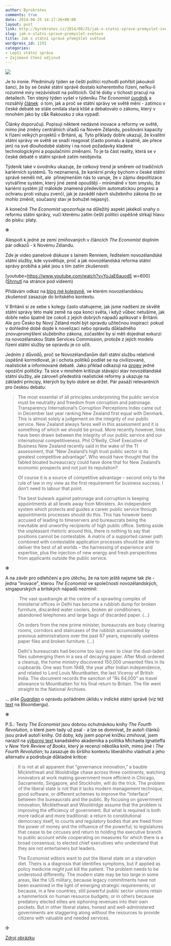 ```yaml
---
author: Byrokrates
comments: true
date: 2014-08-25 14:17:26+00:00
layout: post
link: http://byrokrates.cz/2014/08/25/jak-o-statni-sprave-premyslet-svetove/
slug: jak-o-statni-sprave-premyslet-svetove
title: Jak o státní správě přemýšlet světově
wordpress_id: 1191
categories:
- Lepší státní správa
- Zajímavé čtení odjinud
---
```


![](http://www.ducksters.com/history/china/taking_civil_exam.jpg)

Je to ironie. Předminulý týden se čeští politici rozhodli pohřbít jakoukoli šanci, že by se české státní správě dostalo koherentního řízení, neřku-li rozumné míry nezávislosti na politicích. Od té doby v tichosti pracují na detailech. Ten stejný týden vyšel v týdeníku _The Economist_ [úvodník](http://www.economist.com/news/leaders/21611068-governments-need-rethink-how-they-reward-and-motivate-civil-servants-mandarin-lessons) a rozsáhlý [článek](http://www.economist.com/news/international/21611149-tight-finances-and-rising-expectations-are-remaking-civil-services-modernising)  o tom, jak a proč se státní správy ve světě mění - zatímco v české debatě se stále omílala stará klišé a debatovalo o zákonu, který v mnohém jako by c&k Rakousku z oka vypadl.

<!-- more -->

Články doporučuji. Popisují některé nedávné inovace a reformy ve světě, mimo jiné změny centrálních úřadů na Novém Zélandu, posilování kapacity k řízení velkých projektů v Británii, aj. Tyto příklady dobře ukazují, že kvalitní státní správy ve světě se snaží reagovat (často pomalu a špatně, ale přece jen) na své dlouhodobé slabiny i na nové požadavky kladené technologickými a populačními změnami. To je ta část reality, která se v české debatě o státní správě zatím neobjevila.

Týdeník také v úvodníku ukazuje, že celkový trend je směrem od tradičních kariérních systémů. To neznamená, že kariérní prvky bychom v české státní správě neměli mít, ale  přinejmenším nás to varuje, že v zájmu depolitizace vytváříme systém, který jiné země opouštějí - minimálně v tom smyslu, že kariérní systém již málokde znamená především automatickou progresi a ochranu proti vstupu zvenčí, jak je zaváděl návrh služebního zákona (to se mohlo změnit, současný stav je bohužel nejasný).

A konečně _The Economist_ upozorňuje na důležitý aspekt jakékoli snahy o reformu státní správy, vuči kterému zatím čeští politici úspěšně strkají hlavu do písku: platy.

✻

Alespoň k jedné ze zemí zmiňovaných v článcích _The Economist_ doplním pár odkazů - k Novému Zélandu.

Zde je video panelové diskuse s Iainem Renniem, ředitelem novozélandské státní služby, kde vysvětluje, proč a jak novozélandská reforma státní správy probíhá a jaké jsou s tím zatím zkušenosti:

[youtube=https://www.youtube.com/watch?v=YoJaE6auodE w=600]
([Shrnutí](http://www.instituteforgovernment.org.uk/events/management-and-leadership-civil-service-international-conversation-iain-rennie) na stránce pod videem)

Přidávám odkaz na [blog mé kolegyně](http://bit.ly/1oXqQDt), ve kterém novozélandskou zkušenost zasazuje do britského kontextu.

V Británii si ze sebe s kolegy často utahujeme, jak jsme nadšení ze skvělé státní správy této malé země na opa konci světa, i když vůbec netušíme, jak dobře nebo špatně lze cokoli z jejich dobrých nápadů aplikovat v Británii. Ale pro Česko by Nový Zéland mohl být opravdu užitečnou inspirací: pokud v dohledné době dojde k novelizaci nebo opravdu důkladného znovupromýšlení služebního zákona, zúčastění by si měli dojednat exkurzi na novozélanskou State Services Commission, protože z jejich modelu řízení státní služby se opravdu je co učit.

Jedním z důvodů, proč se Novozélanďanům daří státní službu relativně úspěšně kormidlovat, je i ochota politiků podílet se na civilizované, realistické a informované debatě. Jako příklad odkazuji na [projev](http://bit.ly/1luOeVH) jedné opoziční političky. Ta sice v mnohém kritizuje stávající stav novozélandské státní služby, ale zároveň předestírá realistické reformy a ukazuje na základní principy, kterých by bylo dobré se držet. Pár pasáží relevantních pro českou debatu:



<blockquote>
  The most essential of all principles underpinning the public service must be neutrality and freedom from corruption and patronage. Transparency International’s Corruption Perceptions Index came out in December last year ranking New Zealand first equal with Denmark. This is almost solely a judgement on the integrity of our public service. New Zealand always fares well in this assessment and it is something of which we should be proud. More recently however, links have been drawn between the integrity of our public service and our international competitiveness. Phil O’Reilly, Chief Executive of Business New Zealand recently said in the wake of the TI assessment, that “New Zealand’s high trust public sector is its greatest competitive advantage”. Who would have thought that the fabled bloated bureaucracy could have done that for New Zealand’s economic prospects and not just its reputation?
  
  Of course it is a source of competitive advantage – second only to the rule of law in my view as the first requirement for business success. I don’t need to labour that point.
  
  The best bulwark against patronage and corruption is keeping appointments at all levels away from Ministers. An independent system which protects and guides a career public service through appointments processes should do this. This has however been accused of leading to timeservers and bureaucrats being the inevitable and unworthy recipients of high public office. Setting aside the unpleasant rhetoric around this, there is nothing to say that positions cannot be contestable. A matrix of a supported career path combined with contestable application processes should be able to deliver the best of all worlds – the harnessing of experience and expertise, plus the injection of new energy and fresh perspectives from applicants outside the public service.
</blockquote>



✻

A na závěr pro odlehčení a pro útěchu, že na tom ještě nejsme tak zle - jedna "inovace", kterou _The Economist_ ve společnosti novozélandských, singapurských a britských nápadů nezmínil:



<blockquote>
   The vast quadrangle at the centre of a sprawling complex of ministerial offices in Delhi has become a rubbish dump for broken furniture, discarded water coolers, broken air conditioners, abandoned telephones and large bags of discarded paper. (...)
  
  On orders from the new prime minister, bureaucrats are busy clearing rooms, corridors and staircases of the rubbish accumulated by previous administrations over the past 67 years, especially useless paper files and broken furniture. (...)
  
  Delhi's bureaucrats had become too lazy even to clear the dust-laden files submerging them in a sea of decaying paper. After Modi ordered a cleanup, the home ministry discovered 150,000 unwanted files in its cupboards. One was from 1948, the year after Indian independence, and related to Lord Louis Mountbatten, the last Viceroy of British India. The document records the sanction of "Rs 64,000" as travel allowance to Mountbatten for his final return to Britain. The file went straight to the National Archives.
</blockquote>



... píše [_Guardian_](http://www.theguardian.com/world/2014/jul/03/india-pm-modi-sweeping-changes-government-offices-cleanup) o opravdu pořádném úklidu v indické státní správě (viz též [text](http://bloom.bg/1kVO5RH) na Bloombergu).

✻

P.S.: Texty _The Economist_ jsou dobrou ochutnávkou knihy _The Fourth Revolution_, o které jsem tady už psal - a lze se domnívat, že autoři článků jsou právě autoři knihy. Od doby, kdy jsem poprvé knížku zmiňoval, jsem narazil na [výborný text](http://www.nybooks.com/articles/archives/2014/jul/10/are-authoritarians-winning/) kanadského akademika a politika Michaela Ignatieffa v _New York Review of Books_, který je recenzí několika knih, mimo jiné i _The Fourth Revolution_; tu zasazuje do širšího kontextu liberálního vládnutí a jeho alternativ a podrobuje důkladné kritice:



<blockquote>
  It is not at all apparent that “governance innovation,” a bauble Micklethwait and Wooldridge chase across three continents, watching innovators at work making government more efficient in Chicago, Sacramento, Singapore, and Stockholm, will do the trick. The problem of the liberal state is not that it lacks modern management technique, good software, or different schemes to improve the “interface” between the bureaucrats and the public. By focusing on government innovation, Micklethwait and Wooldridge assume that the problem is improving the efficiency of government. But what is required is both more radical and more traditional: a return to constitutional democracy itself, to courts and regulatory bodies that are freed from the power of money and the influence of the powerful; to legislatures that cease to be circuses and return to holding the executive branch to public account while cooperating on measures for which there is a broad consensus; to elected chief executives who understand that they are not entertainers but leaders.
  
  The Economist editors want to put the liberal state on a starvation diet. Theirs is a diagnosis that identifies symptoms, but if applied as policy medicine might just kill the patient. The problem needs to be understood differently. The modern state may be too large in some areas, like the US military, because legacy commitments have not been examined in the light of emerging strategic requirements; or because, in a few countries, still powerful public sector unions retain a hammerlock on human resource budgets; or in others because predatory elected elites are siphoning revenues into their own pockets. But in other liberal states, honest and well-administered governments are staggering along without the resources to provide citizens with valuable and needed services.
</blockquote>



✣

[Zdroj obrázku](http://www.ducksters.com/history/china/civil_service_government.php)
